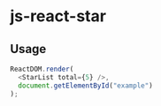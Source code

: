 # js-react-star

## Usage
```js
ReactDOM.render(
  <StarList total={5} />,
  document.getElementById("example")
);

```
